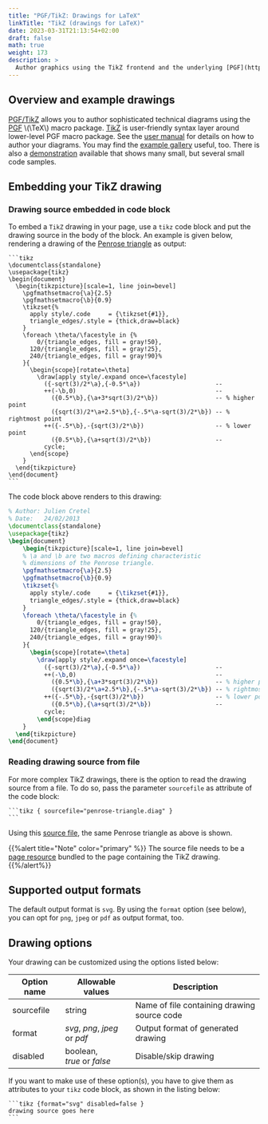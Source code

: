 ```yaml
---
title: "PGF/TikZ: Drawings for LaTeX"
linkTitle: "TikZ (drawings for LaTeX)"
date: 2023-03-31T21:13:54+02:00
draft: false
math: true
weight: 173
description: >
  Author graphics using the TikZ frontend and the underlying [PGF](https://github.com/pgf-tikz/pgf) TeX macro package.
---
```

## Overview and example drawings

[PGF/TikZ](https://en.wikipedia.org/wiki/PGF/TikZ) allows you to author sophisticated technical diagrams using the [PGF](https://github.com/pgf-tikz/pgf) \\(\TeX\\) macro package. [TikZ](https://tikz.de) is user-friendly syntax layer around lower-level PGF macro package. See the [user manual](https://pgf-tikz.github.io) for details on how to author your diagrams. You may find the [example gallery](https://texample.net/tikz/examples/) useful, too. There is also a [demonstration](http://www.math.tugraz.at/~huss/new/teaching/computermathematik09/dateien/tikz_demonstration.pdf) available that shows many small, but several small code samples.

## Embedding your TikZ drawing

### Drawing source embedded in code block

To embed a `TikZ` drawing in your page, use a `tikz` code block and put the drawing source in the body of the block. An example is given below, rendering a drawing of the [Penrose triangle](https://en.wikipedia.org/wiki/Penrose_triangle) as output:

````
```tikz
\documentclass{standalone}
\usepackage{tikz}
\begin{document}
  \begin{tikzpicture}[scale=1, line join=bevel]
    \pgfmathsetmacro{\a}{2.5}
    \pgfmathsetmacro{\b}{0.9}
    \tikzset{%
      apply style/.code     = {\tikzset{#1}},
      triangle_edges/.style = {thick,draw=black}
    }
    \foreach \theta/\facestyle in {%
        0/{triangle_edges, fill = gray!50},
      120/{triangle_edges, fill = gray!25},
      240/{triangle_edges, fill = gray!90}%
    }{
      \begin{scope}[rotate=\theta]
        \draw[apply style/.expand once=\facestyle]
          ({-sqrt(3)/2*\a},{-0.5*\a})                     --
          ++(-\b,0)                                       --
            ({0.5*\b},{\a+3*sqrt(3)/2*\b})                -- % higher point
            ({sqrt(3)/2*\a+2.5*\b},{-.5*\a-sqrt(3)/2*\b}) -- % rightmost point
          ++({-.5*\b},-{sqrt(3)/2*\b})                    -- % lower point
            ({0.5*\b},{\a+sqrt(3)/2*\b})                  --
          cycle;
      \end{scope}
    }
  \end{tikzpicture}
\end{document}
```
````

The code block above renders to this drawing:

```tikz
% Author: Julien Cretel
% Date:   24/02/2013
\documentclass{standalone}
\usepackage{tikz}
\begin{document}
    \begin{tikzpicture}[scale=1, line join=bevel]
    % \a and \b are two macros defining characteristic
    % dimensions of the Penrose triangle.		
    \pgfmathsetmacro{\a}{2.5}
    \pgfmathsetmacro{\b}{0.9}
    \tikzset{%
      apply style/.code     = {\tikzset{#1}},
      triangle_edges/.style = {thick,draw=black}
    }
    \foreach \theta/\facestyle in {%
        0/{triangle_edges, fill = gray!50},
      120/{triangle_edges, fill = gray!25},
      240/{triangle_edges, fill = gray!90}%
    }{
      \begin{scope}[rotate=\theta]
        \draw[apply style/.expand once=\facestyle]
          ({-sqrt(3)/2*\a},{-0.5*\a})                     --
          ++(-\b,0)                                       --
            ({0.5*\b},{\a+3*sqrt(3)/2*\b})                -- % higher point	
            ({sqrt(3)/2*\a+2.5*\b},{-.5*\a-sqrt(3)/2*\b}) -- % rightmost point
          ++({-.5*\b},-{sqrt(3)/2*\b})                    -- % lower point
            ({0.5*\b},{\a+sqrt(3)/2*\b})                  --
          cycle;
        \end{scope}diag
    }	
  \end{tikzpicture}
\end{document}
```

### Reading drawing source from file

For more complex TikZ drawings, there is the option to read the drawing source from a file. To do so, pass the parameter `sourcefile` as attribute of the code block:

````
```tikz { sourcefile="penrose-triangle.diag" }
```
````

Using this [source file](penrose-triangle.diag), the same Penrose triangle as above is shown.

{{%alert title="Note" color="primary" %}}
The source file needs to be a [page resource](https://gohugo.io/content-management/page-resources/) bundled to the page containing the TikZ drawing.
{{%/alert%}}

## Supported output formats

The default output format is `svg`. By using the `format` option (see below), you can opt for `png`, `jpeg` or `pdf` as output format, too. 

## Drawing options

Your drawing can be customized using the options listed below: 

| Option name     | Allowable values                                  | Description                                 |
|-----------------|---------------------------------------------------|---------------------------------------------|
| sourcefile      | string                                            | Name of file containing drawing source code |
| format          | _svg_, _png_, _jpeg_ or _pdf_                     | Output format of generated drawing          |
| disabled        | boolean,<br>_true_ or _false_                     | Disable/skip drawing                        |

If you want to make use of these option(s), you have to give them as attributes to your `tikz` code block, as shown in the listing below:

````
```tikz {format="svg" disabled=false }
drawing source goes here
```
````
